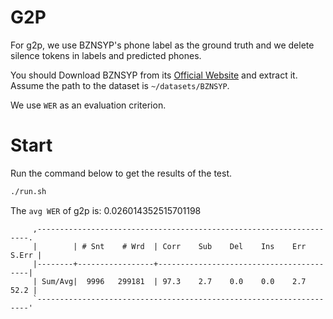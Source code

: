 # G2P
For g2p, we use BZNSYP's phone label as the ground truth and we delete silence tokens in labels and predicted phones.

You should Download BZNSYP from its [Official Website](https://test.data-baker.com/data/index/source) and extract it. Assume the path to the dataset is `~/datasets/BZNSYP`.

We use `WER` as an evaluation criterion.

# Start
Run the command below to get the results of the test.
```bash
./run.sh
```
The `avg WER` of g2p is: 0.026014352515701198
```text
     ,--------------------------------------------------------------------.
     |        | # Snt    # Wrd  | Corr    Sub    Del    Ins    Err  S.Err |
     |--------+-----------------+-----------------------------------------|
     | Sum/Avg|  9996   299181  | 97.3    2.7    0.0    0.0    2.7   52.2 |
     `--------------------------------------------------------------------'
```
